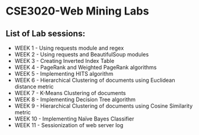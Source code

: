 # CSE3020-Web Mining Labs

## List of Lab sessions:

* WEEK 1 - Using requests module and regex
* WEEK 2 - Using requests and BeautifulSoup modules
* WEEK 3 - Creating Inverted Index Table
* WEEK 4 - PageRank and Weighted PageRank algorithms
* WEEK 5 - Implementing HITS algorithm
* WEEK 6 - Hierarchical Clustering of documents using Euclidean distance metric
* WEEK 7 - K-Means Clustering of documents
* WEEK 8 - Implementing Decision Tree algorithm
* WEEK 9 - Hierarchical Clustering of documents using Cosine Similarity metric
* WEEK 10 - Implementing Naïve Bayes Classifier
* WEEK 11 - Sessionization of web server log